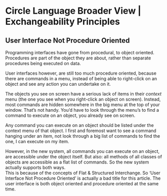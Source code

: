 ﻿Circle Language Broader View | Exchangeability Principles
=========================================================

User Interface Not Procedure Oriented
-------------------------------------

Programming interfaces have gone from procedural, to object oriented. Procedures are part of the object they are about, rather than separate procedures being executed on data.

User interfaces however, are still too much procedure oriented, because there are commands in a menu, instead of being able to right-click on an object and see any action you can undertake on it.

The objects you see on screen have a serious lack of items in their *context* menu (the one you see when you right-click an object on screen). Instead, most commands are hidden somewhere in the big menu at the top of your window. That’s not handy. You’d have to look through the menu’s to find a command to execute on an object, you already see on screen.

Any command you can execute on an object should be listed under the context menu of that object. I first and foremost want to see a command hanging under an item, not look through a big list of commands to find the one, I can execute on my item.

However, in the new system, all commands you can execute on an object, are accessible under the object itself. But also: all methods of all classes of objects are accessible as a flat list of commands. So the new system actually supports both ways.  
This is because of the concepts of Flat & Structured Interchange. So ‘User Interface Not Procedure Oriented’ is actually a bad title for this article. The user interface is both object oriented and procedure oriented at the same time.
